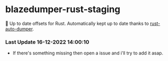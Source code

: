 # blazedumper-rust-staging

🚀 Up to date offsets for Rust. Automatically kept up to date thanks to [rust-auto-dumper](https://github.com/Akandesh/rust-auto-dumper).


### Last Update 16-12-2022 14:00:10
- If there's something missing then open a issue and i'll try to add it asap.